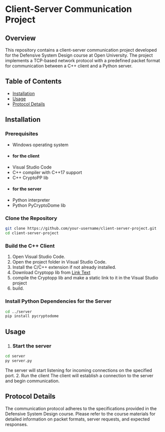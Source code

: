 # Client-Server Communication Project

## Overview

This repository contains a client-server communication project developed for the Defensive System Design course at Open University. The project implements a TCP-based network protocol with a predefined packet format for communication between a C++ client and a Python server.

## Table of Contents

- [Installation](#installation)
- [Usage](#usage)
- [Protocol Details](#protocol-details)

## Installation

### Prerequisites

- Windows operating system
- #### for the client
- Visual Studio Code
- C++ compiler with C++17 support
- C++ CryptoPP lib
- #### for the server
- Python interpreter 
- Python PyCryptoDome lib 

### Clone the Repository

```bash
git clone https://github.com/your-username/client-server-project.git
cd client-server-project
```

### Build the C++ Client
1. Open Visual Studio Code.
2. Open the project folder in Visual Studio Code.
3. Install the C/C++ extension if not already installed.
4. Download Cryptopp lib from [Link Text](https://www.cryptopp.com/#download) 
5. compile the Cryptopp lib and make a static link to it in the Visual Studio project
6. build.


### Install Python Dependencies for the Server
```bash
cd ../server
pip install pycryptodome
```

## Usage
1. ### Start the server
```bash
cd server
py server.py
```
The server will start listening for incoming connections on the specified port.
2. Run the client
The client will establish a connection to the server and begin communication.

## Protocol Details
The communication protocol adheres to the specifications provided in the Defensive System Design course.
Please refer to the course materials for detailed information on packet formats, server requests, and expected responses.
